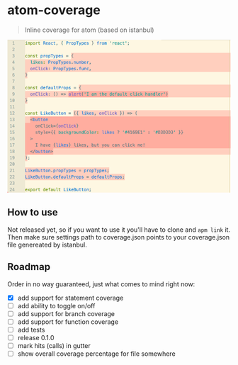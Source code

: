 # atom-coverage
> Inline coverage for atom (based on istanbul)

!["atom-coverage in action"](atom-coverage-screenshot.png)

## How to use

Not released yet, so if you want to use it you'll have to clone and `apm link` it.
Then make sure settings path to coverage.json points to your coverage.json file genereated by istanbul.

## Roadmap

Order in no way guaranteed, just what comes to mind right now:

- [x] add support for statement coverage
- [ ] add ability to toggle on/off
- [ ] add support for branch coverage
- [ ] add support for function coverage
- [ ] add tests
- [ ] release 0.1.0
- [ ] mark hits (calls) in gutter
- [ ] show overall coverage percentage for file somewhere
